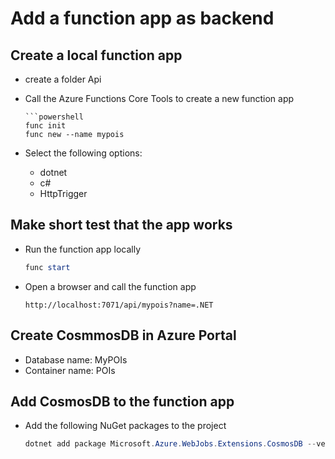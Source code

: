 # Add a function app as backend
## Create a local function app
* create a folder Api

* Call the Azure Functions Core Tools to create a new function app
    ```
    ```powershell
    func init
    func new --name mypois
    ```
* Select the following options:
    * dotnet
    * c#
    * HttpTrigger
## Make short test that the app works
* Run the function app locally
    ```powershell
    func start
    ```
* Open a browser and call the function app
    ```
    http://localhost:7071/api/mypois?name=.NET

    ```

## Create CosmmosDB in Azure Portal
* Database name: MyPOIs
* Container name: POIs


## Add CosmosDB to the function app
* Add the following NuGet packages to the project
    ```powershell
    dotnet add package Microsoft.Azure.WebJobs.Extensions.CosmosDB --version 3.0.10
    ```

